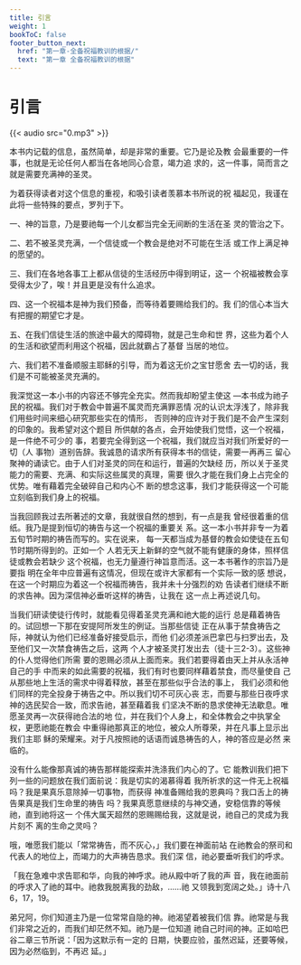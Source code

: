 ```yaml
---
title: 引言
weight: 1
bookToC: false
footer_button_next:
  href: "第一章-全备祝福教训的根据/"
  text: "第一章 全备祝福教训的根据"
---
```


# 引言

{{< audio src="0.mp3" >}}

本书内记载的信息，虽然简单，却是非常的重要。它乃是论及教
会最重要的一件事，也就是无论任何人都当在各地同心合意，竭力追
求的，这一件事，简而言之就是需要充满神的圣灵。

为着获得读者对这个信息的重视，和吸引读者羡慕本书所说的祝
福起见，我谨在此将一些特殊的要点，罗列于下。

一、神的旨意，乃是要祂每一个儿女都当完全无间断的生活在圣
灵的管治之下。

二、若不被圣灵充满，一个信徒或一个教会是绝对不可能在生活
或工作上满足神的愿望的。

三、我们在各地各事工上都从信徒的生活经历中得到明证，这一
个祝福被教会享受得太少了，唉！并且更是没有什么追求。

四、这一个祝福本是神为我们预备，而等待着要赐给我们的。我
们的信心本当大有把握的期望它才是。

五、在我们信徒生活的旅途中最大的障碍物，就是己生命和世
界，这些为着个人的生活和欲望而利用这个祝福，因此就霸占了基督
当居的地位。

六、我们若不准备顺服主耶稣的引导，而为着这无价之宝甘愿舍
去一切的话，我们是不可能被圣灵充满的。

我深觉这一本小书的内容还不够完全充实。然而我却盼望主使这
—本书成为祂子民的祝福。我们对于教会中普遍不属灵而充满罪恶情
况的认识太浮浅了，除非我们用些时间来细心研究那些实在的情形，
否则神的应许对于我们是不会产生深刻的印象的。我希望对这个题目
所供献的各点，会开始使我们觉悟，这一个祝福，是一件绝不可少的
事，若要完全得到这一个祝福，我们就应当对我们所爱好的一切（人
事物）道别告辞。我诚恳的请求所有获得本书的信徒，需要一再再三
留心聚神的诵读它。由于人们对圣灵的同在和运行，普遍的欠缺经
历，所以关于圣灵能力的需要、充满、和实际这些属灵的真理，需要
很久才能在我们身上占完全的优势。唯有藉着完全破碎自己和内心不
断的想念这事，我们才能获得这一个可能立刻临到我们身上的祝福。

当我回顾我过去所著述的文章，我就很自然的想到，有一点是我
曾经很着重的信纸。我乃是提到恒切的祷告与这一个祝福的重要关
系。这一本小书并非专一为着五旬节时期的祷告而写的。实在说来，
每一天都当成为基督的教会如使徒在五旬节时期所得到的。正如一个
人若无天上新鲜的空气就不能有健康的身体，照样信徒或教会若缺少
这个祝福，也无力量遵行神旨意而活。这一本书著作的宗旨乃是要指
明在全年中应普遍有这情况，但现在或许大家都有一个实际一致的感
想说，在这一个时期应为着这一个祝福而祷告，我并未十分强烈的劝
告读者们继续不断的求告神。因为深信神必垂听这样的祷告，让我在
这一点上再述说几句。

当我们研读使徒行传时，就能看见得着圣灵充满和祂大能的运行
总是藉着祷告的。试回想一下那在安提阿所发生的例证。当那些信徒
正在从事于禁食祷告之际，神就认为他们已经准备好接受启示，而他
们必须差派巴拿巴与扫罗出去，及至他们又一次禁食祷告之后，这两
个人才被圣灵打发出去（徒十三2-3）。这些神的仆人觉得他们所需
要的恩赐必须从上面而来。我们若要得着由天上并从永活神自己的手
中而来的如此需要的祝福，我们有时也要同样藉着禁食，而尽量使自
己从那些地上生活的需求中得着释放，甚至在那些似乎合法的事上，
我们必须和他们同样的完全投身于祷告之中。所以我们切不可灰心丧
志，而要与那些日夜呼求神的选民契合一致，而求告祂，甚至藉着我
们坚决不断的恳求使神无法歇息。唯愿圣灵再一次获得祂合法的地
位，并在我们个人身上，和全体教会之中执掌全权，更愿祂能在教会
中重得祂那真正的地位，被众人所尊荣，并在凡事上显示出我们主耶
稣的荣耀来。对于凡按照祂的话语而诚恳祷告的人，神的答应是必然
来临的。

没有什么能像那真诚的祷告那样能探索并洗涤我们内心的了。它
能教训我们把下列一些的问题放在我们面前说：我是切实的渴慕得着
我所祈求的这一件无上祝福吗？我是果真乐意除掉一切事物，而获得
神准备赐给我的恩典吗？我口舌上的祷告果真是我们生命里的祷告
吗？我果真愿意继续的与神交通，安稳信靠的等候祂，直到祂将这一
个伟大属天超然的恩赐赐给我，这就是说，祂自己的灵成为我片刻不
离的生命之灵吗？

哦，唯愿我们能以「常常祷告，而不灰心，」我们要在神面前站
在祂教会的祭司和代表人的地位上，而竭力的大声祷告恳求。我们深
信，祂必要垂听我们的呼求。

「我在急难中求告耶和华，向我的神呼求。祂从殿中听了我的声
音，我在祂面前的呼求入了祂的耳中。祂救我脱离我的劲敌，……祂
又领我到宽阔之处。」诗十八6，17，19。

弟兄阿，你们知道主乃是一位常常自隐的神。祂渴望着被我们信
靠。祂常是与我们非常之近的，而我们却茫然不知。祂乃是一位知道
祂自己时间的神。正如哈巴谷二章三节所说：「因为这默示有一定的
日期，快要应验，虽然迟延，还要等候，因为必然临到，不再迟
延。」